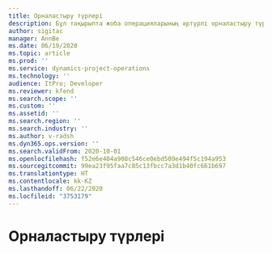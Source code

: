```yaml
---
title: Орналастыру түрлері
description: Бұл тақырыпта жоба операцияларының әртүрлі орналастыру түрлері туралы ақпарат берілген және сіздің компанияңызға сәйкес келетін түрін анықтауға көмектеседі.
author: sigitac
manager: AnnBe
ms.date: 06/19/2020
ms.topic: article
ms.prod: ''
ms.service: dynamics-project-operations
ms.technology: ''
audience: ItPro; Developer
ms.reviewer: kfend
ms.search.scope: ''
ms.custom: ''
ms.assetid: ''
ms.search.region: ''
ms.search.industry: ''
ms.author: v-radsh
ms.dyn365.ops.version: ''
ms.search.validFrom: 2020-10-01
ms.openlocfilehash: f52e6e404a908c546ce0ebd509e494f5c194a953
ms.sourcegitcommit: 99ea23f95faa7c85c13fbcc7a3d1b40fc661b697
ms.translationtype: HT
ms.contentlocale: kk-KZ
ms.lasthandoff: 06/22/2020
ms.locfileid: "3753179"
---
```

# <a name="deployment-types"></a>Орналастыру түрлері

